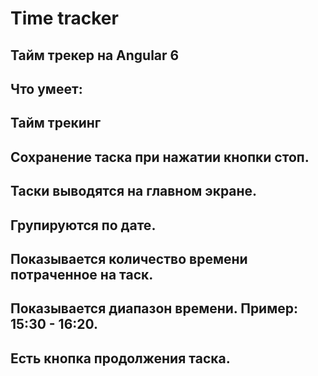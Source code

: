 # Time tracker

## Тайм трекер на Angular 6

## Что умеет:

## Тайм трекинг
## Сохранение таска при нажатии кнопки стоп.
## Таски выводятся на главном экране. 
## Групируются по дате. 
## Показывается количество времени потраченное на таск.
## Показывается диапазон времени. Пример: 15:30 - 16:20.
## Есть кнопка продолжения таска.
